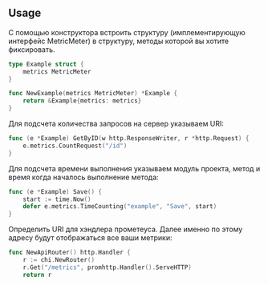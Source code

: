 ## Usage
С помощью конструктора встроить структуру (имплементирующую интерфейс MetricMeter) в структуру, методы которой вы хотите фиксировать.

```go
type Example struct {
    metrics MetricMeter
}

func NewExample(metrics MetricMeter) *Example {
    return &Example{metrics: metrics}
}
```

Для подсчета количества запросов на сервер указываем URI:
```go
func (e *Example) GetByID(w http.ResponseWriter, r *http.Request) {
    e.metrics.CountRequest("/id")
}
```

Для подсчета времени выполнения указываем модуль проекта, метод  и время когда началось выполнение метода:
```go
func (e *Example) Save() {
    start := time.Now()
    defer e.metrics.TimeCounting("example", "Save", start)
}
```

Определить URI для хэндлера прометеуса. Далее именно по этому адресу будут отображаться все ваши метрики:
```go
func NewApiRouter() http.Handler {
    r := chi.NewRouter()
    r.Get("/metrics", promhttp.Handler().ServeHTTP)
    return r
```